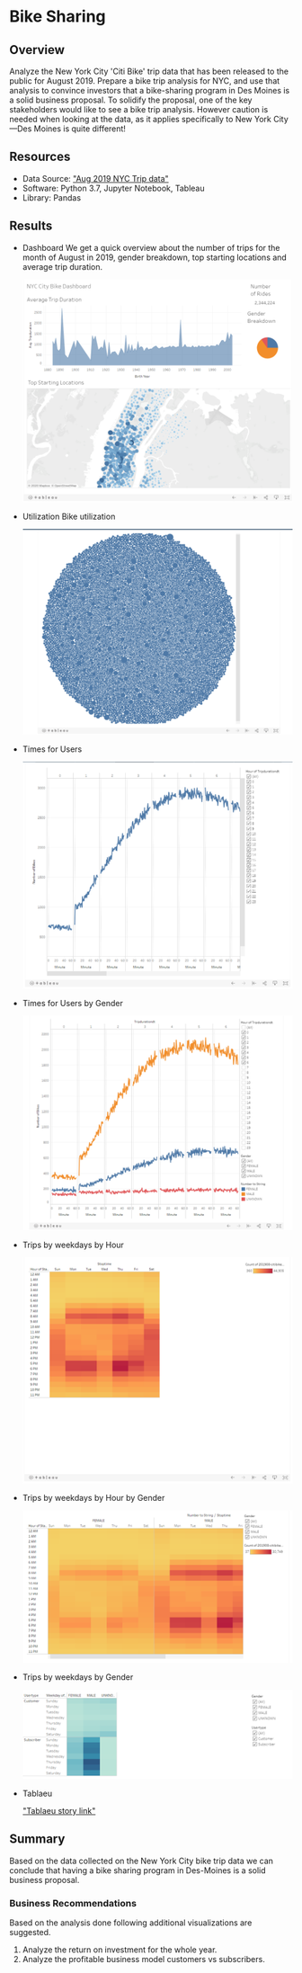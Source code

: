 # Bike Sharing

## Overview
Analyze the New York City 'Citi Bike' trip data that has been released to the public for August 2019. Prepare a bike trip analysis for NYC, and use that analysis to convince investors that a bike-sharing program in Des Moines is a solid business proposal. To solidify the proposal, one of the key stakeholders would like to see a bike trip analysis. However caution is needed when looking at the data, as it applies specifically to New York City—Des Moines is quite different!


## Resources
- Data Source: ["Aug 2019 NYC Trip data"](https://s3.amazonaws.com/tripdata/index.html)
- Software: Python 3.7, Jupyter Notebook, Tableau 
- Library: Pandas


## Results

- Dashboard
  We get a quick overview about the number of trips for the month of August in 2019, gender breakdown, top starting locations and average trip duration.
  
  !["Dashboard"](./Images/dashboard.png "NYC story dashboard")
  
  
- Utilization
  Bike utilization 
  
  !["Utilization"](./Images/bike_utilization.png "Bike Utilization")
  
  
- Times for Users
  
  !["Times for Users"](./Images/checkout_times_for_users.png "Times for Users")
  
  
- Times for Users by Gender
  
  !["Times for Users by Gender"](./Images/checkout_times_for_users_by_gender.png "Times for Users by Gender")
  
  
- Trips by weekdays by Hour
  
  !["Trips by weekdays by Hour"](./Images/trips_by_weekdays_by_hour.png "Trips by weekdays by Hour")
  
  
- Trips by weekdays by Hour by Gender
  
  !["Trips by weekdays by Hour by Gender"](./Images/trips_by_weekdays_by_hour_by_gender.png "Trips by weekdays by Hour by Gender")
  
  
- Trips by weekdays by Gender
  
  !["Trips by weekdays by Gender"](./Images/trips_by_weekdays_by_gender.png "Trips by weekdays by Gender")
  
  
- Tablaeu
  
  ["Tablaeu story link"](https://public.tableau.com/profile/subbarao.bellamkonda#!/vizhome/Module14ChallengeSBB/NYCStory?publish=yes)


## Summary
Based on the data collected on the New York City bike trip data we can conclude that having a bike sharing program in Des-Moines is a solid business proposal. 

### Business Recommendations 
Based on the analysis done following additional visualizations are suggested.
 1. Analyze the return on investment for the whole year.
 2. Analyze the profitable business model customers vs subscribers.
 
